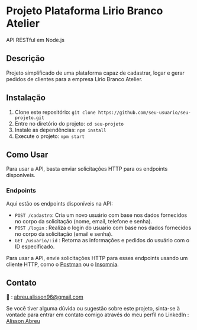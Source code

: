 
# Projeto Plataforma Lirio Branco Atelier

API RESTful em Node.js

## Descrição

Projeto simplificado de uma plataforma capaz de cadastrar, logar e gerar pedidos de clientes para a empresa Lirio Branco Atelier.

## Instalação

1. Clone este repositório: `git clone https://github.com/seu-usuario/seu-projeto.git`
2. Entre no diretório do projeto: `cd seu-projeto`
3. Instale as dependências: `npm install`
4. Execute o projeto: `npm start`

## Como Usar

Para usar a API, basta enviar solicitações HTTP para os endpoints disponíveis.

### Endpoints

Aqui estão os endpoints disponíveis na API:

- `POST /cadastro`: Cria um novo usuário com base nos dados fornecidos no corpo da solicitação (nome, email, telefone e senha).
- `POST /login` : Realiza o login do usuario com base nos dados fornecidos no corpo da solicitação (email e senha).
- `GET /usuario/:id` : Retorna as informações e pedidos do usuário com o ID especificado.

Para usar a API, envie solicitações HTTP para esses endpoints usando um cliente HTTP, como o [Postman](https://www.postman.com/) ou o [Insomnia](https://insomnia.rest/).

## Contato

📧 : abreu.alisson96@gmail.com

Se você tiver alguma dúvida ou sugestão sobre este projeto,
sinta-se à vontade para entrar em contato comigo através do meu perfil no LinkedIn :
[Alisson Abreu](https://www.linkedin.com/in/alisson-abreu-946031227/)
